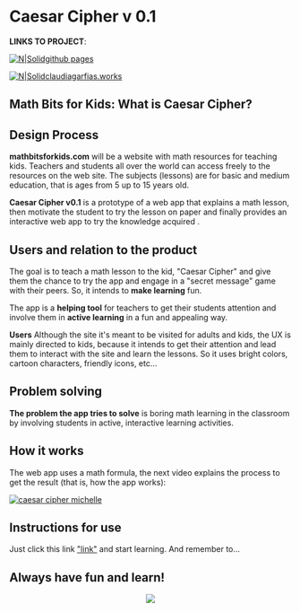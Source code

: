 # Caesar Cipher v 0.1
**LINKS TO PROJECT**:


  [![N|Solid](https://claudiagarfias.works/laboratoria/caesarcipher/media/caesar-logo50px.png)github pages](https://daphnemx.github.io/gdl-2019-01-bc-core-cipher/src/index.html)


  [![N|Solid](https://claudiagarfias.works/laboratoria/caesarcipher/media/caesar-logo50px.png)claudiagarfias.works](https://claudiagarfias.works/laboratoria/caesarcipher)


 

## Math Bits for Kids: What is Caesar Cipher?


## Design Process 

**mathbitsforkids.com** will be a website with math resources for teaching kids. Teachers and students all over the world can access freely to the resources on the web site. The subjects (lessons) are for basic and medium education, that is ages from 5 up to 15 years old.

**Caesar Cipher v0.1** is a prototype of a web app that explains a math lesson, then motivate the student to try the lesson on paper and finally provides an interactive web app to try the knowledge acquired .

## Users and relation to the product


The goal is to teach a math lesson to the kid, "Caesar Cipher" and give them the chance to try the app and engage in a "secret message" game with their peers. So, it intends to **make learning** fun.

The app is a **helping tool** for teachers to get their students attention and involve them in **active learning** in a fun and appealing way.

**Users**
Although the site it's meant to be visited for adults and kids, the UX is mainly directed to kids, because it intends to get their attention and lead them to interact with the site and learn the lessons. So it uses bright colors, cartoon characters, friendly icons, etc...

## Problem solving

**The problem the app tries to solve** is boring math learning in the classroom by involving students in active, interactive learning activities.

## How it works
The web app uses a math formula, the next video explains the process to get the result (that is, how the app works):

[![caesar cipher michelle](https://img.youtube.com/vi/zd8eVrXhs7Y/0.jpg)](https://www.youtube.com/watch?v=zd8eVrXhs7Y)

## Instructions for use 

Just click this link ["link"](http://claudiagarfias.works/) and start learning. And remember to...





## Always have fun and learn!


<p align="center">
  <img src="https://claudiagarfias.works/laboratoria/caesarcipher/media/caesar-logo180px.png">
</p>
 


